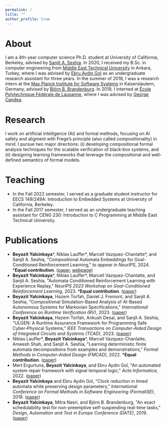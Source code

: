 ```yaml
---
permalink: /
title: ""
author_profile: true
---
```


# About

I am a 4th-year computer science Ph.D. student at University of California, Berkeley, advised by [Sanjit A. Seshia](https://people.eecs.berkeley.edu/~sseshia/). In 2020, I received my B.Sc. in computer engineering from [Middle East Technical University](https://www.metu.edu.tr/) in Ankara, Turkey, where I was advised by [Ebru Aydin Gol](https://cps.ceng.metu.edu.tr/people/ebru-aydin-gol/) as an undergraduate research assistant for three years. In the summer of 2018, I was a research intern at the [Max Planck Institute for Software Systems](https://www.mpi-sws.org/) in Kaiserslautern, Germany, advised by [Björn B. Brandenburg](https://people.mpi-sws.org/~bbb/). In 2019, I interned at [École Polytechnique Fédérale de Lausanne](https://www.epfl.ch/en/), where I was advised by [George Candea](https://dslab.epfl.ch/people/candea/).

# Research

I work on artificial intelligence (AI) and formal methods, focusing on AI safety and aligment with  Frege’s principle (also called compositionality) in mind. I pursue two major directions: (i) developing compositional formal analysis techniques for the scalable verification of black-box systems, and (ii) designing learning frameworks that leverage the compositional and well-defined semantics of formal models.

# Teaching

- In the Fall 2022 semester, I served as a graduate student instructor for EECS 149/249A: Introduction to Embedded Systems at University of California, Berkeley.
- In the Fall 2017 semester, I served as an undergraduate teaching assistant for CENG 230: Introduction to C Programming at Middle East Technical University.

# Publications

- **Beyazit Yalcinkaya**\*, Niklas Lauffer\*, Marcell Vazquez-Chanlatte\*, and Sanjit A. Seshia, "Compositional Automata Embeddings for Goal-Conditioned Reinforcement Learning," *to appear in NeurIPS*, 2024. \***Equal contribution**. ([paper](https://beyazit-x.github.io/files/neurips24.pdf), [webpage](https://rad-embeddings.github.io/))
- **Beyazit Yalcinkaya**\*, Niklas Lauffer\*, Marcell Vazquez-Chanlatte, and Sanjit A. Seshia, "Automata Conditioned Reinforcement Learning with Experience Replay," *NeurIPS 2023 Workshop on Goal-Conditioned Reinforcement Learning*, 2023. \***Equal contribution**. ([paper](https://beyazit-x.github.io/files/gcrl23.pdf))
- **Beyazit Yalcinkaya**, Hazem Torfah, Daniel J. Fremont, and Sanjit A. Seshia, "Compositional Simulation-Based Analysis of AI-Based Autonomous Systems for Markovian Specifications," *International Conference on Runtime Verification (RV)*, 2023. ([paper](https://beyazit-x.github.io/files/rv23.pdf))
- **Beyazit Yalcinkaya**, Hazem Torfah, Ankush Desai, and Sanjit A. Seshia, "ULGEN: A Runtime Assurance Framework for Programming Safe Cyber-Physical Systems," *IEEE Transactions on Computer-Aided Design of Integrated Circuits and Systems (TCAD)*, 2023. ([paper](https://beyazit-x.github.io/files/tcad23.pdf))
- Niklas Lauffer\*, **Beyazit Yalcinkaya**\*, Marcell Vazquez-Chanlatte, Ameesh Shah, and Sanjit A. Seshia, "Learning deterministic finite automata decompositions from examples and demonstrations," *Formal Methods in Computer-Aided Design (FMCAD)*, 2022. \***Equal contribution**. ([paper](https://beyazit-x.github.io/files/fmcad22.pdf))
- Mert Ergurtuna, **Beyazit Yalcinkaya**, and Ebru Aydin Gol, "An automated system repair framework with signal temporal logic," *Acta Informatica*, 2022. ([paper](https://beyazit-x.github.io/files/informatica22.pdf))
- **Beyazit Yalcinkaya** and Ebru Aydin Gol, "Clock reduction in timed automata while preserving design parameters," *International Conference on Formal Methods in Software Engineering (FormaliSE)*, 2019. ([paper](https://beyazit-x.github.io/files/formalise19.pdf))
- **Beyazit Yalcinkaya**, Mitra Nasri, and Björn B. Brandenburg, "An exact schedulability test for non-preemptive self-suspending real-time tasks," *Design, Automation and Test in Europe Conference (DATE)*, 2019. ([paper](https://beyazit-x.github.io/files/date19.pdf))
